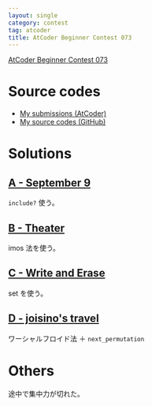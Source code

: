 ```yaml
---
layout: single
category: contest
tag: atcoder
title: AtCoder Beginner Contest 073
---
```


[AtCoder Beginner Contest 073](https://atcoder.jp/contests/abc073)

# Source codes

- [My submissions (AtCoder)](https://atcoder.jp/contests/abc073/submissions?f.User=kazunetakahashi)
- [My source codes (GitHub)](https://github.com/kazunetakahashi/atcoder/tree/master/2017/1027_ABC073)

# Solutions

## [A - September 9](https://atcoder.jp/contests/abc073/tasks/abc073_a)

`include?` 使う。

## [B - Theater](https://atcoder.jp/contests/abc073/tasks/abc073_b)

imos 法を使う。

## [C - Write and Erase](https://atcoder.jp/contests/abc073/tasks/abc073_c)

set を使う。

## [D - joisino's travel](https://atcoder.jp/contests/abc073/tasks/abc073_d)

ワーシャルフロイド法 ＋ `next_permutation`

# Others

途中で集中力が切れた。
